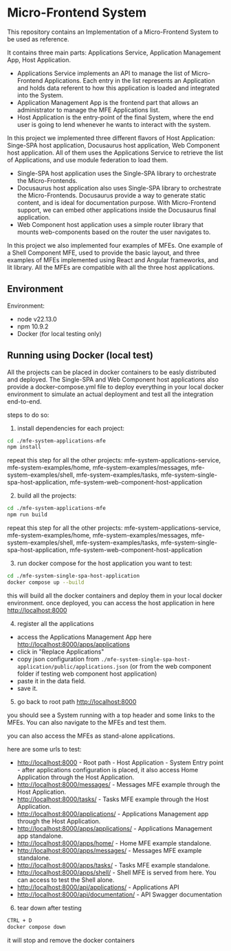# Micro-Frontend System

This repository contains an Implementation of a Micro-Frontend System to be used as reference.

It contains three main parts: Applications Service, Application Management App, Host Application.

- Applications Service implements an API to manage the list of Micro-Frontend Applications.
  Each entry in the list represents an Application and holds data referent to how this application is loaded and integrated into the System.
- Application Management App is the frontend part that allows an administrator to manage the MFE Applications list.
- Host Application is the entry-point of the final System, where the end user is going to lend whenever he wants to interact with the system.

In this project we implemented three different flavors of Host Application: Singe-SPA host application, Docusaurus host application, Web Component host application.
All of them uses the Applications Service to retrieve the list of Applications, and use module federation to load them.

- Single-SPA host application uses the Single-SPA library to orchestrate the Micro-Frontends.
- Docusaurus host application also uses Single-SPA library to orchestrate the Micro-Frontends. Docusaurus provide a way to generate static content, and is ideal for documentation purpose. With Micro-Frontend support, we can embed other applications inside the Docusaurus final application.
- Web Component host application uses a simple router library that mounts web-components based on the router the user navigates to.

In this project we also implemented four examples of MFEs. One example of a Shell Component MFE, used to provide the basic layout, and three examples of MFEs implemented using React and Angular frameworks, and lit library.
All the MFEs are compatible with all the three host applications.

## Environment

Environment:

- node v22.13.0
- npm 10.9.2
- Docker (for local testing only)

## Running using Docker (local test)

All the projects can be placed in docker containers to be easly distributed and deployed.
The Single-SPA and Web Component host applications also provide a docker-compose.yml file to deploy everything in your local docker environment to simulate an actual deployment and test all the integration end-to-end.

steps to do so:

1. install dependencies for each project:

```bash
cd ./mfe-system-applications-mfe
npm install
```

repeat this step for all the other projects: mfe-system-applications-service, mfe-system-examples/home, mfe-system-examples/messages, mfe-system-examples/shell, mfe-system-examples/tasks, mfe-system-single-spa-host-application, mfe-system-web-component-host-application

2. build all the projects:

```bash
cd ./mfe-system-applications-mfe
npm run build
```

repeat this step for all the other projects: mfe-system-applications-service, mfe-system-examples/home, mfe-system-examples/messages, mfe-system-examples/shell, mfe-system-examples/tasks, mfe-system-single-spa-host-application, mfe-system-web-component-host-application

3. run docker compose for the host application you want to test:

```bash
cd ./mfe-system-single-spa-host-application
docker compose up --build
```

this will build all the docker containers and deploy them in your local docker environment.
once deployed, you can access the host application in here [http://localhost:8000](http://localhost:8000)

4. register all the applications

- access the Applications Management App here [http://localhost:8000/apps/applications](http://localhost:8000/apps/applications)
- click in "Replace Applications"
- copy json configuration from `./mfe-system-single-spa-host-application/public/applications.json` (or from the web component folder if testing web component host application)
- paste it in the data field.
- save it.

5. go back to root path [http://localhost:8000](http://localhost:8000)

you should see a System running with a top header and some links to the MFEs.
You can also navigate to the MFEs and test them.

you can also access the MFEs as stand-alone applications.

here are some urls to test:

- [http://localhost:8000](http://localhost:8000) - Root path - Host Application - System Entry point - after applications configuration is placed, it also access Home Application through the Host Application.
- [http://localhost:8000/messages/](http://localhost:8000/messages/) - Messages MFE example through the Host Application.
- [http://localhost:8000/tasks/](http://localhost:8000/tasks/) - Tasks MFE example through the Host Application.
- [http://localhost:8000/applications/](http://localhost:8000/applications/) - Applications Management app through the Host Application.
- [http://localhost:8000/apps/applications/](http://localhost:8000/apps/applications/) - Applications Management app standalone.
- [http://localhost:8000/apps/home/](http://localhost:8000/apps/home/) - Home MFE example standalone.
- [http://localhost:8000/apps/messages/](http://localhost:8000/apps/messages/) - Messages MFE example standalone.
- [http://localhost:8000/apps/tasks/](http://localhost:8000/apps/tasks/) - Tasks MFE example standalone.
- [http://localhost:8000/apps/shell/](http://localhost:8000/apps/shell/) - Shell MFE is served from here. You can access to test the Shell alone.
- [http://localhost:8000/api/applications/](http://localhost:8000/api/applications/) - Applications API
- [http://localhost:8000/api/documentation/](http://localhost:8000/api/documentation/) - API Swagger documentation

6. tear down after testing

```bash
CTRL + D
docker compose down
```

it will stop and remove the docker containers
